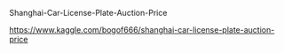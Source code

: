 Shanghai-Car-License-Plate-Auction-Price

https://www.kaggle.com/bogof666/shanghai-car-license-plate-auction-price
